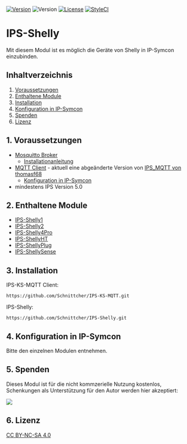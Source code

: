 [![Version](https://img.shields.io/badge/Symcon-PHPModul-red.svg)](https://www.symcon.de/service/dokumentation/entwicklerbereich/sdk-tools/sdk-php/)
![Version](https://img.shields.io/badge/Symcon%20Version-5.0%20%3E-blue.svg)
[![License](https://img.shields.io/badge/License-CC%20BY--NC--SA%204.0-green.svg)](https://creativecommons.org/licenses/by-nc-sa/4.0/)
[![StyleCI](https://styleci.io/repos/152767193/shield?style=flat)](https://styleci.io/repos/152767193)

# IPS-Shelly
   Mit diesem Modul ist es möglich die Geräte von Shelly in IP-Symcon einzubinden.
 
   ## Inhaltverzeichnis
   1. [Voraussetzungen](#1-voraussetzungen)
   2. [Enthaltene Module](#2-enthaltene-module)
   3. [Installation](#3-installation)
   4. [Konfiguration in IP-Symcon](#4-konfiguration-in-ip-symcon)
   5. [Spenden](#5-spenden)
   6. [Lizenz](#6-lizenz)
   
## 1. Voraussetzungen

* [Mosquitto Broker](https://mosquitto.org) 
    * [Installationanleitung](https://schnittcher.info/blog/installation-mosquitto-broker/)
* [MQTT Client](https://github.com/Schnittcher/IPS-KS-MQTT) - aktuell eine abgeänderte Version von [IPS_MQTT von thomasf68](https://github.com/thomasf68/IPS_MQTT)
    * [Konfiguration in IP-Symcon](https://schnittcher.info/blog/einrichtung-des-mqtt-clients-in-ip-symcon/)
* mindestens IPS Version 5.0

## 2. Enthaltene Module

* [IPS-Shelly1](IPS-Shelly1/README.md)
* [IPS-Shelly2](IPS-Shelly2/README.md)
* [IPS-Shelly4Pro](IPS-Shelly4Pro/README.md)
* [IPS-ShellyHT](IPS-ShellyHT/README.md)
* [IPS-ShellyPlug](IPS-ShellyPlug/README.md)
* [IPS-ShellySense](IPS-ShellySense/README.md)

## 3. Installation

IPS-KS-MQTT Client:
```
https://github.com/Schnittcher/IPS-KS-MQTT.git
```

IPS-Shelly:
```
https://github.com/Schnittcher/IPS-Shelly.git
```

## 4. Konfiguration in IP-Symcon
Bitte den einzelnen Modulen entnehmen.

## 5. Spenden

Dieses Modul ist für die nicht kommzerielle Nutzung kostenlos, Schenkungen als Unterstützung für den Autor werden hier akzeptiert:    

<a href="https://www.paypal.com/cgi-bin/webscr?cmd=_s-xclick&hosted_button_id=EK4JRP87XLSHW" target="_blank"><img src="https://www.paypalobjects.com/de_DE/DE/i/btn/btn_donate_LG.gif" border="0" /></a>

## 6. Lizenz

[CC BY-NC-SA 4.0](https://creativecommons.org/licenses/by-nc-sa/4.0/)